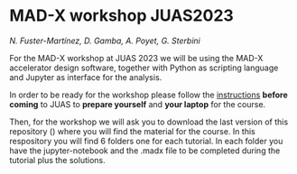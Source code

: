 # MAD-X workshop JUAS2023
*N. Fuster-Martínez, D. Gamba, A. Poyet, G. Sterbini*

For the MAD-X workshop at JUAS 2023 we will be using the MAD-X accelerator design software, together with Python as scripting language and Jupyter as interface for the analysis. 

In order to be ready for the workshop please follow the [instructions](./installation_guide.md) **before coming** to JUAS to **prepare yourself** and **your laptop** for the course.

Then, for the workshop we will ask you to download the last version of this repository () where you will find the material for the course. In this respository you will find 6 folders one for each tutorial. In each folder you have the jupyter-notebook and the .madx file to be completed during the tutorial plus the solutions.  
